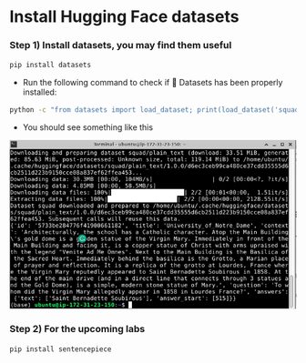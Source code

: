 #  Install Hugging Face datasets

### Step 1) Install datasets, you may find them useful

```bash
pip install datasets
```

* Run the following command to check if 🤗 Datasets has been properly installed:

```bash
python -c "from datasets import load_dataset; print(load_dataset('squad', split='train')[0])"
```

* You should see something like this

![](../images/01.png)

### Step 2) For the upcoming labs

```bash
pip install sentencepiece
```






